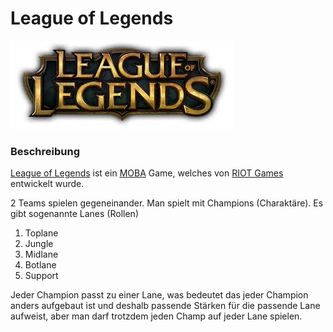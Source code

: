 # League of Legends

![League of Legends](resources/images/ex1_1.jpeg)

### Beschreibung
[League of Legends](https://www.leagueoflegends.com) ist ein [MOBA](https://en.wikipedia.org/wiki/Multiplayer_online_battle_arena) Game, welches von [RIOT Games](https://www.riotgames.com) entwickelt wurde.

2 Teams spielen gegeneinander. 
Man spielt mit Champions (Charaktäre).
Es gibt sogenannte Lanes (Rollen)

1. Toplane
2. Jungle
3. Midlane
4. Botlane
5. Support

Jeder Champion passt zu einer Lane, was bedeutet das jeder Champion anders aufgebaut ist und deshalb passende Stärken für die passende Lane aufweist, aber man darf trotzdem jeden Champ auf jeder Lane spielen.
